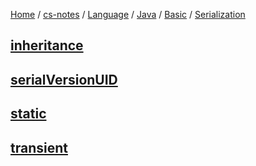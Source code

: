 [Home](https://mengxianbin.github.io) /
[cs-notes](https://mengxianbin.github.io/cs-notes/site) /
[Language](https://mengxianbin.github.io/cs-notes/site/Language) /
[Java](https://mengxianbin.github.io/cs-notes/site/Language/Java) /
[Basic](https://mengxianbin.github.io/cs-notes/site/Language/Java/Basic) /
[Serialization](https://mengxianbin.github.io/cs-notes/site/Language/Java/Basic/Serialization)

## [inheritance](https://mengxianbin.github.io/cs-notes/site/Language/Java/Basic/Serialization/inheritance)

## [serialVersionUID](https://mengxianbin.github.io/cs-notes/site/Language/Java/Basic/Serialization/serialVersionUID)

## [static](https://mengxianbin.github.io/cs-notes/site/Language/Java/Basic/Serialization/static)

## [transient](https://mengxianbin.github.io/cs-notes/site/Language/Java/Basic/Serialization/transient)
